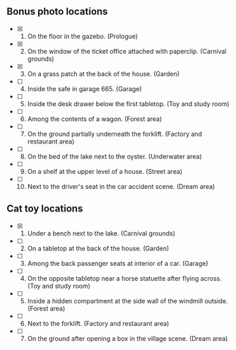 ## Bonus photo locations

- [x] 1. On the floor in the gazebo. (Prologue)  
- [x] 2. On the window of the ticket office attached with paperclip. (Carnival grounds)  
- [x] 3. On a grass patch at the back of the house. (Garden)  
- [ ] 4. Inside the safe in garage 665. (Garage)  
- [ ] 5. Inside the desk drawer below the first tabletop. (Toy and study room)  
- [ ] 6. Among the contents of a wagon. (Forest area)  
- [ ] 7. On the ground partially underneath the forklift. (Factory and restaurant area)  
- [ ] 8. On the bed of the lake next to the oyster. (Underwater area)  
- [ ] 9. On a shelf at the upper level of a house. (Street area)  
- [ ] 10. Next to the driver's seat in the car accident scene. (Dream area)

## Cat toy locations

- [x] 1. Under a bench next to the lake. (Carnival grounds)  
- [ ] 2. On a tabletop at the back of the house. (Garden)  
- [ ] 3. Among the back passenger seats at interior of a car. (Garage)  
- [ ] 4. On the opposite tabletop near a horse statuette after flying across. (Toy and study room)  
- [ ] 5. Inside a hidden compartment at the side wall of the windmill outside. (Forest area)  
- [ ] 6. Next to the forklift. (Factory and restaurant area)  
- [ ] 7. On the ground after opening a box in the village scene. (Dream area)